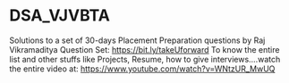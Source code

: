 # DSA_VJVBTA
Solutions to a set of 30-days Placement Preparation questions by Raj Vikramaditya 
Question Set: https://bit.ly/takeUforward
To know the entire list and other stuffs like Projects, Resume, how to give interviews….watch the entire video at: 
https://www.youtube.com/watch?v=WNtzUR_MwUQ

